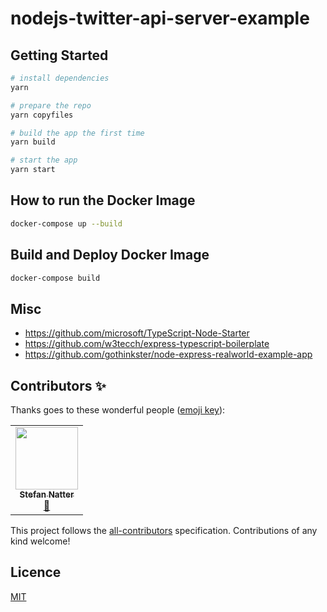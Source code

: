 # nodejs-twitter-api-server-example

## Getting Started

```bash
# install dependencies
yarn

# prepare the repo
yarn copyfiles

# build the app the first time
yarn build

# start the app
yarn start
```

## How to run the Docker Image

```bash
docker-compose up --build
```

## Build and Deploy Docker Image

```bash
docker-compose build
```

## Misc

- <https://github.com/microsoft/TypeScript-Node-Starter>
- <https://github.com/w3tecch/express-typescript-boilerplate>
- <https://github.com/gothinkster/node-express-realworld-example-app>

## Contributors ✨

Thanks goes to these wonderful people
([emoji key](https://allcontributors.org/docs/en/emoji-key)):

<!-- ALL-CONTRIBUTORS-LIST:START - Do not remove or modify this section -->
<!-- prettier-ignore-start -->
<!-- markdownlint-disable -->
<table>
  <tr>
    <td align="center"><a href="https://natterstefan.me/"><img src="https://avatars2.githubusercontent.com/u/1043668?v=4?s=100" width="100px;" alt=""/><br /><sub><b>Stefan Natter</b></sub></a><br /><a href="#ideas-natterstefan" title="Ideas, Planning, & Feedback">🤔</a></td>
  </tr>
</table>

<!-- markdownlint-restore -->
<!-- prettier-ignore-end -->

<!-- ALL-CONTRIBUTORS-LIST:END -->

This project follows the
[all-contributors](https://github.com/all-contributors/all-contributors)
specification. Contributions of any kind welcome!

## Licence

[MIT](LICENSE)
